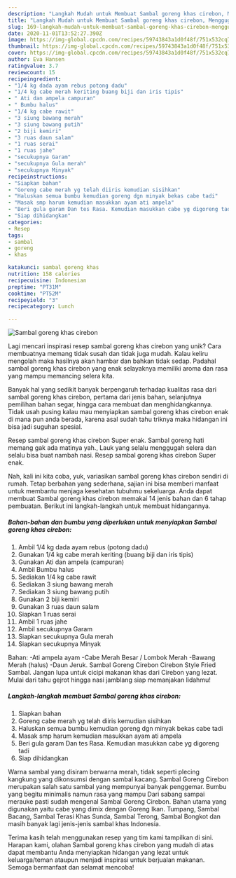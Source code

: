 ```yaml
---
description: "Langkah Mudah untuk Membuat Sambal goreng khas cirebon, Menggugah Selera"
title: "Langkah Mudah untuk Membuat Sambal goreng khas cirebon, Menggugah Selera"
slug: 169-langkah-mudah-untuk-membuat-sambal-goreng-khas-cirebon-menggugah-selera
date: 2020-11-01T13:52:27.390Z
image: https://img-global.cpcdn.com/recipes/59743843a1d0f48f/751x532cq70/sambal-goreng-khas-cirebon-foto-resep-utama.jpg
thumbnail: https://img-global.cpcdn.com/recipes/59743843a1d0f48f/751x532cq70/sambal-goreng-khas-cirebon-foto-resep-utama.jpg
cover: https://img-global.cpcdn.com/recipes/59743843a1d0f48f/751x532cq70/sambal-goreng-khas-cirebon-foto-resep-utama.jpg
author: Eva Hansen
ratingvalue: 3.7
reviewcount: 15
recipeingredient:
- "1/4 kg dada ayam rebus potong dadu"
- "1/4 kg cabe merah keriting buang biji dan iris tipis"
- " Ati dan ampela campuran"
- " Bumbu halus"
- "1/4 kg cabe rawit"
- "3 siung bawang merah"
- "3 siung bawang putih"
- "2 biji kemiri"
- "3 ruas daun salam"
- "1 ruas serai"
- "1 ruas jahe"
- "secukupnya Garam"
- "secukupnya Gula merah"
- "secukupnya Minyak"
recipeinstructions:
- "Siapkan bahan"
- "Goreng cabe merah yg telah diiris kemudian sisihkan"
- "Haluskan semua bumbu kemudian goreng dgn minyak bekas cabe tadi"
- "Masak smp harum kemudian masukkan ayam ati ampela"
- "Beri gula garam Dan tes Rasa. Kemudian masukkan cabe yg digoreng tadi"
- "Siap dihidangkan"
categories:
- Resep
tags:
- sambal
- goreng
- khas

katakunci: sambal goreng khas 
nutrition: 158 calories
recipecuisine: Indonesian
preptime: "PT31M"
cooktime: "PT52M"
recipeyield: "3"
recipecategory: Lunch

---
```



![Sambal goreng khas cirebon](https://img-global.cpcdn.com/recipes/59743843a1d0f48f/751x532cq70/sambal-goreng-khas-cirebon-foto-resep-utama.jpg)

Lagi mencari inspirasi resep sambal goreng khas cirebon yang unik? Cara membuatnya memang tidak susah dan tidak juga mudah. Kalau keliru mengolah maka hasilnya akan hambar dan bahkan tidak sedap. Padahal sambal goreng khas cirebon yang enak selayaknya memiliki aroma dan rasa yang mampu memancing selera kita.

Banyak hal yang sedikit banyak berpengaruh terhadap kualitas rasa dari sambal goreng khas cirebon, pertama dari jenis bahan, selanjutnya pemilihan bahan segar, hingga cara membuat dan menghidangkannya. Tidak usah pusing kalau mau menyiapkan sambal goreng khas cirebon enak di mana pun anda berada, karena asal sudah tahu triknya maka hidangan ini bisa jadi suguhan spesial.

Resep sambal goreng khas cirebon Super enak. Sambal goreng hati memang gak ada matinya yah., Lauk yang selalu menggugah selera dan selalu bisa buat nambah nasi. Resep sambal goreng khas cirebon Super enak.


Nah, kali ini kita coba, yuk, variasikan sambal goreng khas cirebon sendiri di rumah. Tetap berbahan yang sederhana, sajian ini bisa memberi manfaat untuk membantu menjaga kesehatan tubuhmu sekeluarga. Anda dapat membuat Sambal goreng khas cirebon memakai 14 jenis bahan dan 6 tahap pembuatan. Berikut ini langkah-langkah untuk membuat hidangannya.

<!--inarticleads1-->

##### Bahan-bahan dan bumbu yang diperlukan untuk menyiapkan Sambal goreng khas cirebon:

1. Ambil 1/4 kg dada ayam rebus (potong dadu)
1. Gunakan 1/4 kg cabe merah keriting (buang biji dan iris tipis)
1. Gunakan  Ati dan ampela (campuran)
1. Ambil  Bumbu halus
1. Sediakan 1/4 kg cabe rawit
1. Sediakan 3 siung bawang merah
1. Sediakan 3 siung bawang putih
1. Gunakan 2 biji kemiri
1. Gunakan 3 ruas daun salam
1. Siapkan 1 ruas serai
1. Ambil 1 ruas jahe
1. Ambil secukupnya Garam
1. Siapkan secukupnya Gula merah
1. Siapkan secukupnya Minyak


Bahan: -Ati ampela ayam -Cabe Merah Besar / Lombok Merah -Bawang Merah (halus) -Daun Jeruk. Sambal Goreng Cirebon Cirebon Style Fried Sambal. Jangan lupa untuk cicipi makanan khas dari Cirebon yang lezat. Mulai dari tahu gejrot hingga nasi jamblang siap memanjakan lidahmu! 

<!--inarticleads2-->

##### Langkah-langkah membuat Sambal goreng khas cirebon:

1. Siapkan bahan
1. Goreng cabe merah yg telah diiris kemudian sisihkan
1. Haluskan semua bumbu kemudian goreng dgn minyak bekas cabe tadi
1. Masak smp harum kemudian masukkan ayam ati ampela
1. Beri gula garam Dan tes Rasa. Kemudian masukkan cabe yg digoreng tadi
1. Siap dihidangkan


Warna sambal yang disiram berwarna merah, tidak seperti plecing kangkung yang dikonsumsi dengan sambal kacang. Sambal Goreng Cirebon merupakan salah satu sambal yang mempunyai banyak penggemar. Bumbu yang begitu minimalis namun rasa yang mampu Dari sabang sampai merauke pasti sudah mengenal Sambal Goreng Cirebon. Bahan utama yang digunakan yaitu cabe yang dimix dengan Goreng Ikan. Tumpang, Sambal Bacang, Sambal Terasi Khas Sunda, Sambal Terong, Sambal Bongkot dan masih banyak lagi jenis-jenis sambal khas Indonesia. 

Terima kasih telah menggunakan resep yang tim kami tampilkan di sini. Harapan kami, olahan Sambal goreng khas cirebon yang mudah di atas dapat membantu Anda menyiapkan hidangan yang lezat untuk keluarga/teman ataupun menjadi inspirasi untuk berjualan makanan. Semoga bermanfaat dan selamat mencoba!

